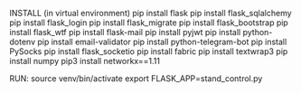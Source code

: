INSTALL (in virtual environment)
pip install flask
pip install flask_sqlalchemy
pip install flask_login
pip install flask_migrate
pip install flask_bootstrap
pip install flask_wtf
pip install flask-mail
pip install pyjwt
pip install python-dotenv
pip install email-validator
pip install python-telegram-bot
pip install PySocks
pip install flask_socketio
pip install fabric
pip install textwrap3
pip install numpy
pip3 install networkx==1.11


RUN:
source venv/bin/activate
export FLASK_APP=stand_control.py



